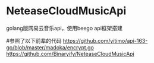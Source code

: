 # NeteaseCloudMusicApi
golang版网易云音乐api，使用beego api框架搭建

#参照了以下前辈的代码
https://github.com/yitimo/api-163-go/blob/master/madoka/encrypt.go
https://github.com/Binaryify/NeteaseCloudMusicApi